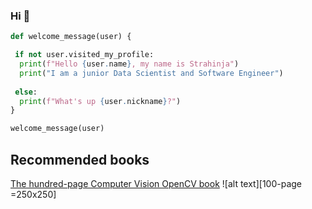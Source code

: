 ### Hi :metal:

```python
def welcome_message(user) {

 if not user.visited_my_profile:
  print(f"Hello {user.name}, my name is Strahinja")
  print("I am a junior Data Scientist and Software Engineer")
  
 else:
  print(f"What's up {user.nickname}?")
}

welcome_message(user)
```

## Recommended books
[100-page]: http://media5.datahacker.rs/2020/05/10-768x1046.jpg "100-page opencv book"
[The hundred-page Computer Vision OpenCV book](http://datahacker.rs/the-hundred-page-computer-vision-opencv-book-in-python/)
![alt text][100-page =250x250]
